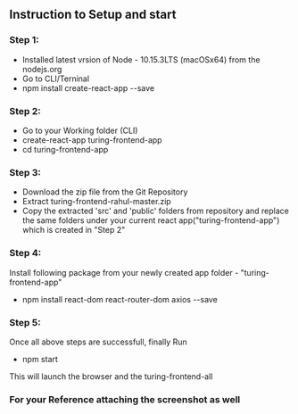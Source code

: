 ## Instruction to Setup and start

### Step 1:
- Installed latest vrsion of Node - 10.15.3LTS (macOSx64) from the nodejs.org
- Go to CLI/Terninal
- npm install create-react-app --save

### Step 2:
- Go to your Working folder (CLI)
- create-react-app turing-frontend-app
- cd turing-frontend-app 


### Step 3:
- Download the zip file from the Git Repository 
- Extract turing-frontend-rahul-master.zip 
- Copy the extracted 'src' and 'public' folders from repository and replace the same folders under your current react app("turing-frontend-app") which is created in "Step 2"

### Step 4:
Install following package from your newly created app folder - "turing-frontend-app"
- npm install react-dom react-router-dom axios --save

### Step 5:
Once all above steps are successfull, finally
Run
- npm start

This will launch the browser and the turing-frontend-all

### For your Reference attaching the screenshot as well
